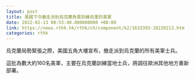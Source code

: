 ```yaml
---
layout: post
title: 美國下令撤走派到烏克蘭負責訓練烏軍的美軍
date: 2022-02-13 00:53:40.000000000 +08:00
link: https://news.rthk.hk/rthk/ch/component/k2/1633393-20220213.htm
categories: rthk
---
```


烏克蘭局勢緊張之際，美國五角大樓宣布，撤走派到烏克蘭的所有美軍士兵。

這批為數大約160名美軍，主要在烏克蘭訓練當地士兵，將調往歐洲其他地方重新部署。
